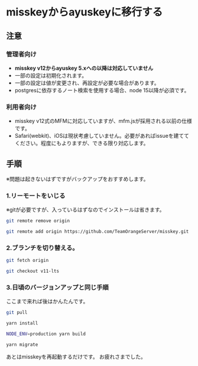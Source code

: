 # misskeyからayuskeyに移行する

## 注意

### 管理者向け
* **misskey v12からayuskey 5.xへの以降は対応していません**
* 一部の設定は初期化されます。
* 一部の設定は値が変更され、再設定が必要な場合があります。
* postgresに依存するノート検索を使用する場合、node 15以降が必須です。
### 利用者向け
* misskey v12式のMFMに対応していますが、mfm.jsが採用される以前の仕様です。 
* Safari(webkit)、iOSは現状考慮していません。必要があればissueを建ててください。程度にもよりますが、できる限り対応します。

## 手順
※問題は起きないはずですがバックアップをおすすめします。

### 1.リーモートをいじる
※gitが必要ですが、入っているはずなのでインストールは省きます。

```sh
git remote remove origin

git remote add origin https://github.com/TeamOrangeServer/misskey.git
```

### 2.ブランチを切り替える。
```sh
git fetch origin

git checkout v11-lts
```

### 3.日頃のバージョンアップと同じ手順
ここまで来れば後はかんたんです。

```sh
git pull

yarn install

NODE_ENV=production yarn build

yarn migrate
```

あとはmisskeyを再起動するだけです。
お疲れさまでした。

